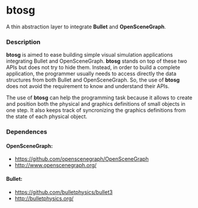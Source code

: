 # btosg
A thin abstraction layer to integrate **Bullet** and **OpenSceneGraph**.

### Description
**btosg** is aimed to ease building simple visual simulation applications integrating Bullet and OpenSceneGraph.
**btosg** stands on top of these two APIs but does not try to hide them. Instead, in order to build a complete application, the programmer usually needs to access directly the data structures from both Bullet and OpenSceneGraph. So, the use of **btosg** does not avoid the requirement to know and understand their APIs.

The use of **btosg** can help the programming task because it allows to create and position both the physical and graphics definitions of small objects in one step. It also keeps track of syncronizing the graphics definitions from the state of each physical object.

### Dependences
#### OpenSceneGraph: 
* https://github.com/openscenegraph/OpenSceneGraph 
* http://www.openscenegraph.org/
#### Bullet:
* https://github.com/bulletphysics/bullet3 
* http://bulletphysics.org/

